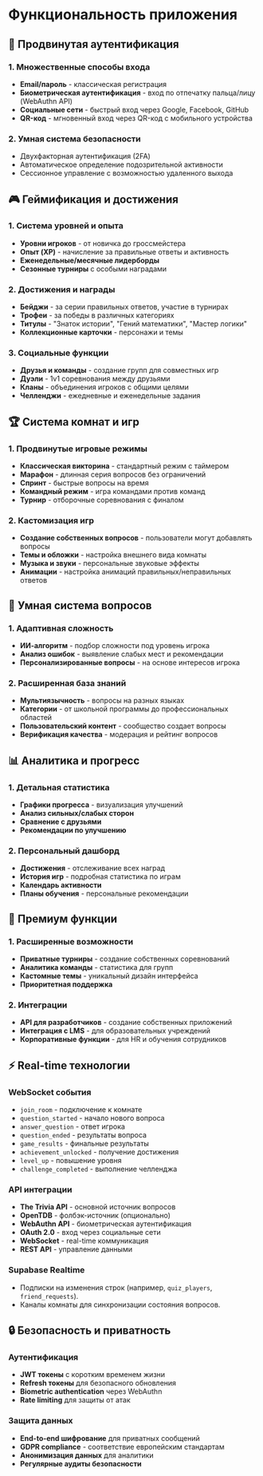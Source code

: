 # Функциональность приложения

## 🔐 Продвинутая аутентификация

### 1. Множественные способы входа
- **Email/пароль** - классическая регистрация
- **Биометрическая аутентификация** - вход по отпечатку пальца/лицу (WebAuthn API)
- **Социальные сети** - быстрый вход через Google, Facebook, GitHub
- **QR-код** - мгновенный вход через QR-код с мобильного устройства

### 2. Умная система безопасности
- Двухфакторная аутентификация (2FA)
- Автоматическое определение подозрительной активности
- Сессионное управление с возможностью удаленного выхода

## 🎮 Геймификация и достижения

### 1. Система уровней и опыта
- **Уровни игроков** - от новичка до гроссмейстера
- **Опыт (XP)** - начисление за правильные ответы и активность
- **Еженедельные/месячные лидерборды**
- **Сезонные турниры** с особыми наградами

### 2. Достижения и награды
- **Бейджи** - за серии правильных ответов, участие в турнирах
- **Трофеи** - за победы в различных категориях
- **Титулы** - "Знаток истории", "Гений математики", "Мастер логики"
- **Коллекционные карточки** - персонажи и темы

### 3. Социальные функции
- **Друзья и команды** - создание групп для совместных игр
- **Дуэли** - 1v1 соревнования между друзьями
- **Кланы** - объединения игроков с общими целями
- **Челленджи** - ежедневные и еженедельные задания

## 🏆 Система комнат и игр

### 1. Продвинутые игровые режимы
- **Классическая викторина** - стандартный режим с таймером
- **Марафон** - длинная серия вопросов без ограничений
- **Спринт** - быстрые вопросы на время
- **Командный режим** - игра командами против команд
- **Турнир** - отборочные соревнования с финалом

### 2. Кастомизация игр
- **Создание собственных вопросов** - пользователи могут добавлять вопросы
- **Темы и обложки** - настройка внешнего вида комнаты
- **Музыка и звуки** - персональные звуковые эффекты
- **Анимации** - настройка анимаций правильных/неправильных ответов

## 🧠 Умная система вопросов

### 1. Адаптивная сложность
- **ИИ-алгоритм** - подбор сложности под уровень игрока
- **Анализ ошибок** - выявление слабых мест и рекомендации
- **Персонализированные вопросы** - на основе интересов игрока

### 2. Расширенная база знаний
- **Мультиязычность** - вопросы на разных языках
- **Категории** - от школьной программы до профессиональных областей
- **Пользовательский контент** - сообщество создает вопросы
- **Верификация качества** - модерация и рейтинг вопросов

## 📊 Аналитика и прогресс

### 1. Детальная статистика
- **Графики прогресса** - визуализация улучшений
- **Анализ сильных/слабых сторон**
- **Сравнение с друзьями**
- **Рекомендации по улучшению**

### 2. Персональный дашборд
- **Достижения** - отслеживание всех наград
- **История игр** - подробная статистика по играм
- **Календарь активности**
- **Планы обучения** - персональные рекомендации

## 🌟 Премиум функции

### 1. Расширенные возможности
- **Приватные турниры** - создание собственных соревнований
- **Аналитика команды** - статистика для групп
- **Кастомные темы** - уникальный дизайн интерфейса
- **Приоритетная поддержка**

### 2. Интеграции
- **API для разработчиков** - создание собственных приложений
- **Интеграция с LMS** - для образовательных учреждений
- **Корпоративные функции** - для HR и обучения сотрудников

## ⚡ Real-time технологии

### WebSocket события
- `join_room` - подключение к комнате
- `question_started` - начало нового вопроса
- `answer_question` - ответ игрока
- `question_ended` - результаты вопроса
- `game_results` - финальные результаты
- `achievement_unlocked` - получение достижения
- `level_up` - повышение уровня
- `challenge_completed` - выполнение челленджа

### API интеграции
- **The Trivia API** - основной источник вопросов
- **OpenTDB** - фолбэк-источник (опционально)
- **WebAuthn API** - биометрическая аутентификация
- **OAuth 2.0** - вход через социальные сети
- **WebSocket** - real-time коммуникация
- **REST API** - управление данными

### Supabase Realtime
- Подписки на изменения строк (например, `quiz_players`, `friend_requests`).
- Каналы комнаты для синхронизации состояния вопросов.

## 🔒 Безопасность и приватность

### Аутентификация
- **JWT токены** с коротким временем жизни
- **Refresh токены** для безопасного обновления
- **Biometric authentication** через WebAuthn
- **Rate limiting** для защиты от атак

### Защита данных
- **End-to-end шифрование** для приватных сообщений
- **GDPR compliance** - соответствие европейским стандартам
- **Анонимизация данных** для аналитики
- **Регулярные аудиты безопасности**